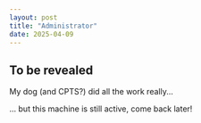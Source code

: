 ```yaml
---
layout: post
title: "Administrator"
date: 2025-04-09
---
```


## To be revealed
My dog (and CPTS?) did all the work really...

... but this machine is still active, come back later!
